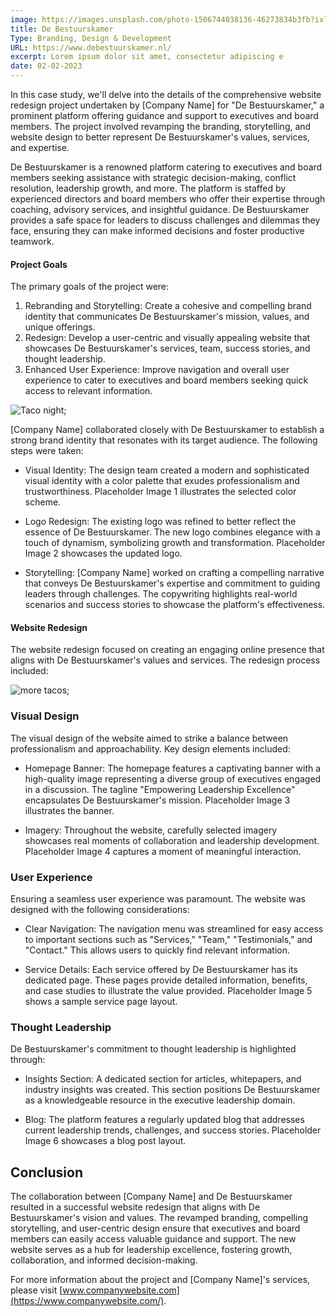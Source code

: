 ```yaml
---
image: https://images.unsplash.com/photo-1506744038136-46273834b3fb?ixlib=rb-4.0.3&ixid=M3wxMjA3fDB8MHxwaG90by1wYWdlfHx8fGVufDB8fHx8fA%3D%3D&auto=format&fit=crop&w=2670&q=80
title: De Bestuurskamer
Type: Branding, Design & Development
URL: https://www.debestuurskamer.nl/
excerpt: Lorem ipsum dolor sit amet, consectetur adipiscing e
date: 02-02-2023
---
```


In this case study, we'll delve into the details of the comprehensive website redesign project undertaken by [Company Name] for "De Bestuurskamer," a prominent platform offering guidance and support to executives and board members. The project involved revamping the branding, storytelling, and website design to better represent De Bestuurskamer's values, services, and expertise.

De Bestuurskamer is a renowned platform catering to executives and board members seeking assistance with strategic decision-making, conflict resolution, leadership growth, and more. The platform is staffed by experienced directors and board members who offer their expertise through coaching, advisory services, and insightful guidance. De Bestuurskamer provides a safe space for leaders to discuss challenges and dilemmas they face, ensuring they can make informed decisions and foster productive teamwork.

#### Project Goals

The primary goals of the project were:

1. Rebranding and Storytelling: Create a cohesive and compelling brand identity that communicates De Bestuurskamer's mission, values, and unique offerings.
2. Redesign: Develop a user-centric and visually appealing website that showcases De Bestuurskamer's services, team, success stories, and thought leadership.
3. Enhanced User Experience: Improve navigation and overall user experience to cater to executives and board members seeking quick access to relevant information.

![Taco night](https://images.unsplash.com/photo-1613514785940-daed07799d9b?ixlib=rb-4.0.3&ixid=M3wxMjA3fDB8MHxwaG90by1wYWdlfHx8fGVufDB8fHx8fA%3D%3D&auto=format&fit=crop&w=2340&q=80);

[Company Name] collaborated closely with De Bestuurskamer to establish a strong brand identity that resonates with its target audience. The following steps were taken:

-   Visual Identity: The design team created a modern and sophisticated visual identity with a color palette that exudes professionalism and trustworthiness. Placeholder Image 1 illustrates the selected color scheme.

-   Logo Redesign: The existing logo was refined to better reflect the essence of De Bestuurskamer. The new logo combines elegance with a touch of dynamism, symbolizing growth and transformation. Placeholder Image 2 showcases the updated logo.

-   Storytelling: [Company Name] worked on crafting a compelling narrative that conveys De Bestuurskamer's expertise and commitment to guiding leaders through challenges. The copywriting highlights real-world scenarios and success stories to showcase the platform's effectiveness.

#### Website Redesign

The website redesign focused on creating an engaging online presence that aligns with De Bestuurskamer's values and services. The redesign process included:

![more tacos](https://images.unsplash.com/photo-1596995804697-27d11d43652e?ixlib=rb-4.0.3&ixid=M3wxMjA3fDB8MHxwaG90by1wYWdlfHx8fGVufDB8fHx8fA%3D%3D&auto=format&fit=crop&w=2537&q=80);

### Visual Design

The visual design of the website aimed to strike a balance between professionalism and approachability. Key design elements included:

-   Homepage Banner: The homepage features a captivating banner with a high-quality image representing a diverse group of executives engaged in a discussion. The tagline "Empowering Leadership Excellence" encapsulates De Bestuurskamer's mission. Placeholder Image 3 illustrates the banner.

-   Imagery: Throughout the website, carefully selected imagery showcases real moments of collaboration and leadership development. Placeholder Image 4 captures a moment of meaningful interaction.

### User Experience

Ensuring a seamless user experience was paramount. The website was designed with the following considerations:

-   Clear Navigation: The navigation menu was streamlined for easy access to important sections such as "Services," "Team," "Testimonials," and "Contact." This allows users to quickly find relevant information.

-   Service Details: Each service offered by De Bestuurskamer has its dedicated page. These pages provide detailed information, benefits, and case studies to illustrate the value provided. Placeholder Image 5 shows a sample service page layout.

### Thought Leadership

De Bestuurskamer's commitment to thought leadership is highlighted through:

-   Insights Section: A dedicated section for articles, whitepapers, and industry insights was created. This section positions De Bestuurskamer as a knowledgeable resource in the executive leadership domain.

-   Blog: The platform features a regularly updated blog that addresses current leadership trends, challenges, and success stories. Placeholder Image 6 showcases a blog post layout.

## Conclusion

The collaboration between [Company Name] and De Bestuurskamer resulted in a successful website redesign that aligns with De Bestuurskamer's vision and values. The revamped branding, compelling storytelling, and user-centric design ensure that executives and board members can easily access valuable guidance and support. The new website serves as a hub for leadership excellence, fostering growth, collaboration, and informed decision-making.

For more information about the project and [Company Name]'s services, please visit [www.companywebsite.com](https://www.companywebsite.com/).